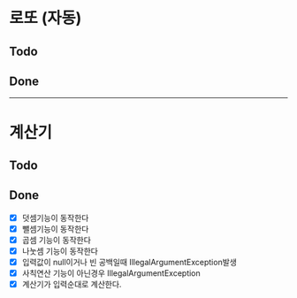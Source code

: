 # 로또 (자동)
## Todo

## Done


---
# 계산기
## Todo

## Done
* [x] 덧셈기능이 동작한다
* [x] 뺄셈기능이 동작한다
* [x] 곱셈 기능이 동작한다
* [x] 나눗셈 기능이 동작한다
* [x] 입력값이 null이거나 빈 공백일때 IllegalArgumentException발생
* [x] 사칙연산 기능이 아닌경우 IllegalArgumentException
* [x] 계산기가 입력순대로 계산한다.